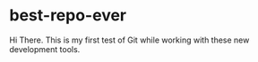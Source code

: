 # best-repo-ever
Hi There. This is my first test of Git while working with these new development tools.